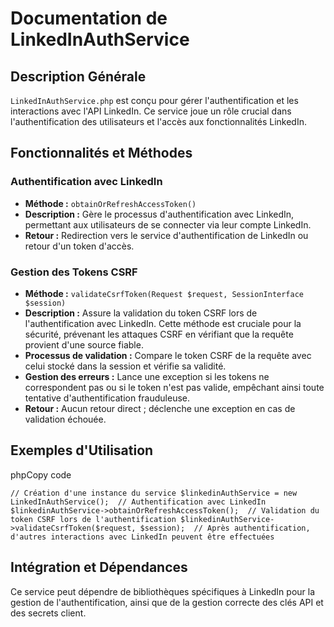 Documentation de LinkedInAuthService
====================================

Description Générale
--------------------

`LinkedInAuthService.php` est conçu pour gérer l'authentification et les interactions avec l'API LinkedIn. Ce service joue un rôle crucial dans l'authentification des utilisateurs et l'accès aux fonctionnalités LinkedIn.

Fonctionnalités et Méthodes
---------------------------

### Authentification avec LinkedIn

*   **Méthode :** `obtainOrRefreshAccessToken()`
*   **Description :** Gère le processus d'authentification avec LinkedIn, permettant aux utilisateurs de se connecter via leur compte LinkedIn.
*   **Retour :** Redirection vers le service d'authentification de LinkedIn ou retour d'un token d'accès.

### Gestion des Tokens CSRF

*   **Méthode :** `validateCsrfToken(Request $request, SessionInterface $session)`
*   **Description :** Assure la validation du token CSRF lors de l'authentification avec LinkedIn. Cette méthode est cruciale pour la sécurité, prévenant les attaques CSRF en vérifiant que la requête provient d'une source fiable.
*   **Processus de validation :** Compare le token CSRF de la requête avec celui stocké dans la session et vérifie sa validité.
*   **Gestion des erreurs :** Lance une exception si les tokens ne correspondent pas ou si le token n'est pas valide, empêchant ainsi toute tentative d'authentification frauduleuse.
*   **Retour :** Aucun retour direct ; déclenche une exception en cas de validation échouée.

Exemples d'Utilisation
----------------------

phpCopy code

`// Création d'une instance du service $linkedinAuthService = new LinkedInAuthService();  // Authentification avec LinkedIn $linkedinAuthService->obtainOrRefreshAccessToken();  // Validation du token CSRF lors de l'authentification $linkedinAuthService->validateCsrfToken($request, $session);  // Après authentification, d'autres interactions avec LinkedIn peuvent être effectuées`

Intégration et Dépendances
--------------------------

Ce service peut dépendre de bibliothèques spécifiques à LinkedIn pour la gestion de l'authentification, ainsi que de la gestion correcte des clés API et des secrets client.